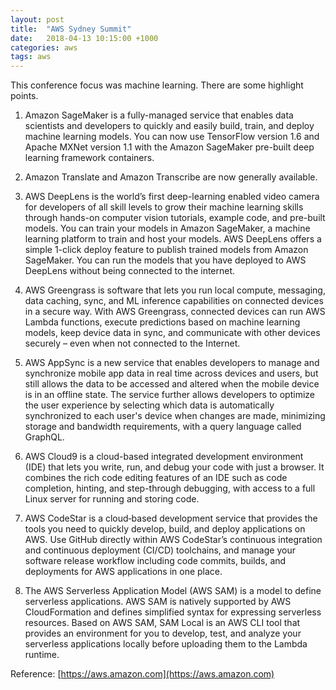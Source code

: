 ```yaml
---
layout: post
title:  "AWS Sydney Summit"
date:   2018-04-13 10:15:00 +1000
categories: aws
tags: aws
---
```

This conference focus was machine learning. There are some highlight points.

1. Amazon SageMaker is a fully-managed service that enables data scientists and developers to quickly and easily build, train, and deploy machine learning models. You can now use TensorFlow version 1.6 and Apache MXNet version 1.1 with the Amazon SageMaker pre-built deep learning framework containers. 

2. Amazon Translate and Amazon Transcribe are now generally available.

3. AWS DeepLens is the world’s first deep-learning enabled video camera for developers of all skill levels to grow their machine learning skills through hands-on computer vision tutorials, example code, and pre-built models. You can train your models in Amazon SageMaker, a machine learning platform to train and host your models. AWS DeepLens offers a simple 1-click deploy feature to publish trained models from Amazon SageMaker. You can run the models that you have deployed to AWS DeepLens without being connected to the internet. 

4. AWS Greengrass is software that lets you run local compute, messaging, data caching, sync, and ML inference capabilities on connected devices in a secure way. With AWS Greengrass, connected devices can run AWS Lambda functions, execute predictions based on machine learning models, keep device data in sync, and communicate with other devices securely – even when not connected to the Internet.

5. AWS AppSync is a new service that enables developers to manage and synchronize mobile app data in real time across devices and users, but still allows the data to be accessed and altered when the mobile device is in an offline state. The service further allows developers to optimize the user experience by selecting which data is automatically synchronized to each user's device when changes are made, minimizing storage and bandwidth requirements, with a query language called GraphQL.

6. AWS Cloud9 is a cloud-based integrated development environment (IDE) that lets you write, run, and debug your code with just a browser. It combines the rich code editing features of an IDE such as code completion, hinting, and step-through debugging, with access to a full Linux server for running and storing code.

7. AWS CodeStar is a cloud‑based development service that provides the tools you need to quickly develop, build, and deploy applications on AWS. Use GitHub directly within AWS CodeStar’s continuous integration and continuous deployment (CI/CD) toolchains, and manage your software release workflow including code commits, builds, and deployments for AWS applications in one place.

8. The AWS Serverless Application Model (AWS SAM) is a model to define serverless applications. AWS SAM is natively supported by AWS CloudFormation and defines simplified syntax for expressing serverless resources. Based on AWS SAM, SAM Local is an AWS CLI tool that provides an environment for you to develop, test, and analyze your serverless applications locally before uploading them to the Lambda runtime.


Reference: [https://aws.amazon.com](https://aws.amazon.com)



